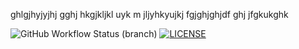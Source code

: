 ghlgjhyjyjhj
gghj
hkgjkljkl
uyk
m
jljyhkyujkj
fgjghjghjdf
ghj
jfgkukghk

![GitHub Workflow Status (branch)](https://img.shields.io/github/actions/workflow/status/SandyMadill/sem/main.yml?branch=master)
[![LICENSE](https://img.shields.io/github/license/<github-username>/sem.svg?style=flat-square)](https://github.com/SandyMadill/sem/blob/master/LICENSE)


